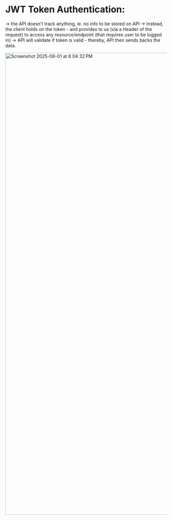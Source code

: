 # JWT Token Authentication:
-> the API doesn't track anything, ie. no info to be stored on API
-> Instead, the client holds on the token - and provides to us (via a Header of the request) to access any resource/endpoint (that requires user to be logged in)
-> API will validate if token is valid - thereby, API then sends backs the data.

<img width="1437" alt="Screenshot 2025-06-01 at 8 04 32 PM" src="https://github.com/user-attachments/assets/35b673e7-e75a-4d10-817f-fe9d20467864" />
